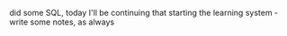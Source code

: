 did some SQL, today I'll be continuing that
starting the learning system - write some notes, as always